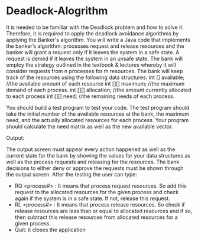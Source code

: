 # Deadlock-Alogrithm

It is needed to be familiar with the Deadlock problem and how to solve it. Therefore, it is required to apply the deadlock avoidance algorithms by applying the Banker's algorithm. You will write a Java code that implements the banker’s algorithm: processes request and release resources and the banker will grant a request only if it leaves the system in a safe state. A request is denied if it leaves the system in an unsafe state.
The bank will employ the strategy outlined in the textbook & lectures whereby it will consider requests from n processes for m resources. The bank will keep track of the resources using the following data structures:
int [] available;	//the available amount of each resource int [][] maximum;	//the maximum demand of each process.
int [][] allocation;	//the amount currently allocated to each process int [][] need;	//the remaining needs of each process.


You should build a test program to test your code. The test program should take the initial number of the available resources at the bank, the maximum need, and the actually allocated resources for each process. Your program should calculate the need matrix as well as the new available vector.


Output:

The output screen must appear every action happened as well as the current state for the bank by showing the values for your data structures as well as the process requests and releasing for the resources. The bank decisions to either deny or approve the requests must be shown through the output screen.
After the testing the user can type:
 
-	RQ <process#> <r1> <r2> <r3>: It means that process request resources. So add this request to the allocated resources for the given process and check again if the system is in a safe state. If not, release this request.
-	RL <process#> <r1> <r2> <r3>: It means that process release resources. So check if release resources are less than or equal to allocated resources and if so, then subtract this release resources from allocated resources for a given process.
-	Quit: it closes the application
